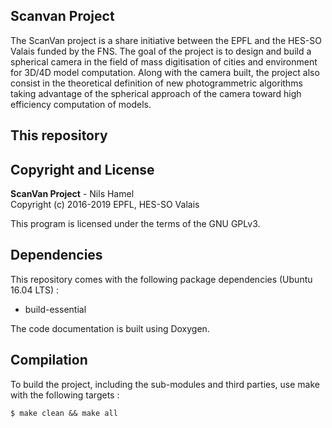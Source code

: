 ## Scanvan Project

The ScanVan project is a share initiative between the EPFL and the HES-SO Valais funded by the FNS. The goal of the project is to design and build a spherical camera in the field of mass digitisation of cities and environment for 3D/4D model computation. Along with the camera built, the project also consist in the theoretical definition of new photogrammetric algorithms taking advantage of the spherical approach of the camera toward high efficiency computation of models.

## This repository


## Copyright and License

**ScanVan Project** - Nils Hamel <br >
Copyright (c) 2016-2019 EPFL, HES-SO Valais

This program is licensed under the terms of the GNU GPLv3.

## Dependencies

This repository comes with the following package dependencies (Ubuntu 16.04 LTS) :

* build-essential

The code documentation is built using Doxygen.

## Compilation

To build the project, including the sub-modules and third parties, use make with the following targets :

    $ make clean && make all

